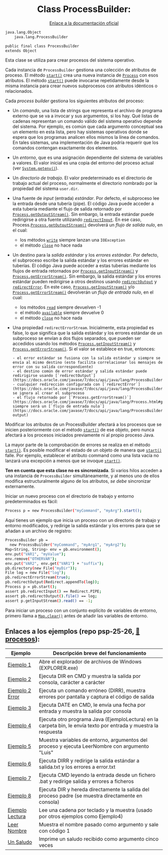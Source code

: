 <div align="center">

# Class ProcessBuilder:

[Enlace a la documentación oficial](https://docs.oracle.com/javase/7/docs/api/java/lang/ProcessBuilder.html)

</div>

```sh
java.lang.Object
	java.lang.ProcessBuilder

public final class ProcessBuilder
extends Object
```

Esta clase se utiliza para crear procesos del sistema operativo.

Cada instancia de `ProcessBuilder` gestiona una colección de atributos de proceso. El método [`start()`](<https://docs.oracle.com/javase/7/docs/api/java/lang/ProcessBuilder.html#start()>) crea una nueva instancia de [`Process`](https://docs.oracle.com/javase/7/docs/api/java/lang/Process.html) con esos atributos. El método [`start()`](<https://docs.oracle.com/javase/7/docs/api/java/lang/ProcessBuilder.html#start()>) puede invocarse repetidamente desde la misma instancia para crear nuevos subprocesos con atributos idénticos o relacionados.

Cada _process builder_ gestiona los siguientes atributos del proceso:

- Un _comando_, una lista de strings que representa el archivo de programa externo que se va a invocar y sus argumentos, si los hay. Qué listas de cadenas representan un comando válido del sistema operativo depende del sistema. Por ejemplo, es común que cada argumento conceptual sea un elemento en esta lista, pero hay sistemas operativos donde se espera que los programas analicen ellos mismos la línea de comandos. En tales sistemas, una implementación de Java podría requerir que los comandos contengan exactamente dos elementos.

- Un _entorno_, que es una asignación dependiente del sistema de variables a valores. El valor inicial es una copia del entorno del proceso actual (ver [`System.getenv()`](<https://docs.oracle.com/javase/7/docs/api/java/lang/System.html#getenv()>)).

- Un _directorio de trabajo_. El valor predeterminado es el directorio de trabajo actual del proceso, normalmente el directorio nombrado por la propiedad del sistema `user.dir`.

- Una fuente de _input_ (entrada) _estándar_. Por defecto, el subproceso lee la entrada desde una tubería (pipe). El código Java puede acceder a esta tubería mediante el flujo de salida retornado por [`Process.getOutputStream()`](<https://docs.oracle.com/javase/7/docs/api/java/lang/Process.html#getOutputStream()>). Sin embargo, la entrada estándar puede redirigirse a otra fuente utilizando [`redirectInput`](<https://docs.oracle.com/javase/7/docs/api/java/lang/ProcessBuilder.html#redirectInput(java.lang.ProcessBuilder.Redirect)>). En ese caso, Process.[`Process.getOutputStream()`](<https://docs.oracle.com/javase/7/docs/api/java/lang/Process.html#getOutputStream()>) devolverá un _flujo de salida nulo_, en el cual:

  - los métodos [`write`](<https://docs.oracle.com/javase/7/docs/api/java/io/OutputStream.html#write(int)>) siempre lanzan una `IOException`
  - el método [`close`](<https://docs.oracle.com/javase/7/docs/api/java/io/OutputStream.html#close()>) no hace nada

- Un destino para la _salida estándar_ y los _errores estándar_. Por defecto, el subproceso escribe la salida estándar y los errores estándar en tuberías. El código Java puede acceder a estas tuberías mediante los flujos de entrada retornados por [`Process.getInputStream()`](<https://docs.oracle.com/javase/7/docs/api/java/lang/Process.html#getInputStream()>) y [`Process.getErrorStream()`](<https://docs.oracle.com/javase/7/docs/api/java/lang/Process.html#getErrorStream()>). Sin embargo, la salida estándar y los errores estándar pueden redirigirse a otros destinos usando [`redirectOutput`](<https://docs.oracle.com/javase/7/docs/api/java/lang/ProcessBuilder.html#redirectOutput(java.lang.ProcessBuilder.Redirect)>) y [`redirectError`](<https://docs.oracle.com/javase/7/docs/api/java/lang/ProcessBuilder.html#redirectError(java.lang.ProcessBuilder.Redirect)>). En este caso, [`Process.getInputStream()`](<https://docs.oracle.com/javase/7/docs/api/java/lang/Process.html#getInputStream()>) y/o [`Process.getErrorStream()`](<https://docs.oracle.com/javase/7/docs/api/java/lang/Process.html#getErrorStream()>) devolverán un _flujo de entrada nulo_, en el cual:

  - los métodos [`read`](<https://docs.oracle.com/javase/7/docs/api/java/io/InputStream.html#read()>) siempre devuelven -1
  - el método [`available`](<https://docs.oracle.com/javase/7/docs/api/java/io/InputStream.html#available()>) siempre devuelve 0
  - el método [`close`](<https://docs.oracle.com/javase/7/docs/api/java/io/InputStream.html#close()>) no hace nada

- Una propiedad `redirectErrorStream`. Inicialmente, esta propiedad es false, lo que significa que la salida estándar y los errores estándar de un subproceso se envían a dos flujos separados, que pueden ser accedidos usando los métodos [`Process.getInputStream()`](<https://docs.oracle.com/javase/7/docs/api/java/lang/Process.html#getInputStream()>) y [`Process.getErrorStream()`](<https://docs.oracle.com/javase/7/docs/api/java/lang/Process.html#getErrorStream()>).
  Si el valor se establece en true, entonces:

      - el error estándar se fusiona con la salida estándar y siempre se envía al mismo destino (esto facilita correlacionar los mensajes de error con su salida correspondiente)
      - el destino común de error estándar y salida estándar puede redirigirse usando [`redirectOutput`](https://docs.oracle.com/javase/7/docs/api/java/lang/ProcessBuilder.html#redirectOutput(java.lang.ProcessBuilder.Redirect))
      - cualquier redirección configurada con [`redirectError`](https://docs.oracle.com/javase/7/docs/api/java/lang/ProcessBuilder.html#redirectError(java.lang.ProcessBuilder.Redirect)) se ignora al crear el subproceso
      - el flujo retornado por [`Process.getErrorStream()`](https://docs.oracle.com/javase/7/docs/api/java/lang/Process.html#getErrorStream()) siempre será un [`flujo de entrada nulo`](https://docs.oracle.com/javase/7/docs/api/java/lang/ProcessBuilder.html#redirect-output)

Modificar los atributos de un ProcessBuilder afectará a los procesos que se inicien posteriormente con el método [`start()`](<https://docs.oracle.com/javase/7/docs/api/java/lang/ProcessBuilder.html#start()>) de ese objeto, pero nunca afectará a los procesos iniciados previamente ni al propio proceso Java.

La mayor parte de la comprobación de errores se realiza en el método [`start()`](<https://docs.oracle.com/javase/7/docs/api/java/lang/ProcessBuilder.html#start()>). Es posible modificar el estado de un objeto de manera que [`start()`](<https://docs.oracle.com/javase/7/docs/api/java/lang/ProcessBuilder.html#start()>) falle. Por ejemplo, establecer el atributo command como una lista vacía no lanzará una excepción a menos que se invoque [`start()`](<https://docs.oracle.com/javase/7/docs/api/java/lang/ProcessBuilder.html#start()>).

**Ten en cuenta que esta clase no es sincronizada**. Si varios hilos acceden a una instancia de `ProcessBuilder` simultáneamente, y al menos uno de ellos modifica estructuralmente alguno de los atributos, _se debe_ sincronizar externamente.

Iniciar un nuevo proceso con el directorio de trabajo y entorno predeterminados es fácil:

```sh
Process p = new ProcessBuilder("myCommand", "myArg").start();
```

Aquí tienes un ejemplo que inicia un proceso con un directorio de trabajo y entorno modificados, y redirige la salida estándar y los errores para que se añadan a un archivo de registro:

```sh
ProcessBuilder pb =
  new ProcessBuilder("myCommand", "myArg1", "myArg2");
Map<String, String> env = pb.environment();
env.put("VAR1", "myValue");
env.remove("OTHERVAR");
env.put("VAR2", env.get("VAR1") + "suffix");
pb.directory(new File("myDir"));
File log = new File("log");
pb.redirectErrorStream(true);
pb.redirectOutput(Redirect.appendTo(log));
Process p = pb.start();
assert pb.redirectInput() == Redirect.PIPE;
assert pb.redirectOutput().file() == log;
assert p.getInputStream().read() == -1;
```

Para iniciar un proceso con un conjunto explícito de variables de entorno, primero llama a [`Map.clear()`](<https://docs.oracle.com/javase/7/docs/api/java/util/Map.html#clear()>) antes de añadir las variables de entorno.

## Enlaces a los ejemplos (repo psp-25-26, [📁 procesos](https://github.com/i12vecaj/psp-25-26/tree/main/UA1/ejemplos/java/src/com/ceslopedevega/procesos)):

| Ejemplo                                                                                                                                 | Descripción breve del funcionamiento                                                                             |
| --------------------------------------------------------------------------------------------------------------------------------------- | ---------------------------------------------------------------------------------------------------------------- |
| [Ejemplo 1](https://github.com/i12vecaj/psp-25-26/blob/main/UA1/ejemplos/java/src/com/ceslopedevega/procesos/Ejemplo1.java)             | Abre el explorador de archivos de Windows (EXPLORER.exe)                                                         |
| [Ejemplo 2](https://github.com/i12vecaj/psp-25-26/blob/main/UA1/ejemplos/java/src/com/ceslopedevega/procesos/Ejemplo2.java)             | Ejecuta DIR en CMD y muestra la salida por consola, carácter a carácter                                          |
| [Ejemplo 2 Error](https://github.com/i12vecaj/psp-25-26/blob/main/UA1/ejemplos/java/src/com/ceslopedevega/procesos/Ejemplo2Error.java)  | Ejecuta un comando erróneo (DIRR), muestra errores por pantalla y captura el código de salida                    |
| [Ejemplo 3](https://github.com/i12vecaj/psp-25-26/blob/main/UA1/ejemplos/java/src/com/ceslopedevega/procesos/Ejemplo3.java)             | Ejecuta DATE en CMD, le envía una fecha por entrada y muestra la salida por consola                              |
| [Ejemplo 4](https://github.com/i12vecaj/psp-25-26/blob/main/UA1/ejemplos/java/src/com/ceslopedevega/procesos/Ejemplo4.java)             | Ejecuta otro programa Java (EjemploLectura) en la carpeta bin, le envía texto por entrada y muestra la respuesta |
| [Ejemplo 5](https://github.com/i12vecaj/psp-25-26/blob/main/UA1/ejemplos/java/src/com/ceslopedevega/procesos/Ejemplo5.java)             | Muestra variables de entorno, argumentos del proceso y ejecuta LeerNombre con argumento "Luis"                   |
| [Ejemplo 6](https://github.com/i12vecaj/psp-25-26/blob/main/UA1/ejemplos/java/src/com/ceslopedevega/procesos/Ejemplo6.java)             | Ejecuta DIRR y redirige la salida estándar a salida.txt y los errores a error.txt                                |
| [Ejemplo 7](https://github.com/i12vecaj/psp-25-26/blob/main/UA1/ejemplos/java/src/com/ceslopedevega/procesos/Ejemplo7.java)             | Ejecuta CMD leyendo la entrada desde un fichero .bat y redirige salida y errores a ficheros                      |
| [Ejemplo 8](https://github.com/i12vecaj/psp-25-26/blob/main/UA1/ejemplos/java/src/com/ceslopedevega/procesos/Ejemplo8.java)             | Ejecuta DIR y hereda directamente la salida del proceso padre (se muestra directamente en consola)               |
| [Ejemplo Lectura](https://github.com/i12vecaj/psp-25-26/blob/main/UA1/ejemplos/java/src/com/ceslopedevega/procesos/EjemploLectura.java) | Lee una cadena por teclado y la muestra (usado por otros ejemplos como Ejemplo4)                                 |
| [Leer Nombre](https://github.com/i12vecaj/psp-25-26/blob/main/UA1/ejemplos/java/src/com/ceslopedevega/procesos/LeerNombre.java)         | Muestra el nombre pasado como argumento y sale con código 1                                                      |
| [Un Saludo](https://github.com/i12vecaj/psp-25-26/blob/main/UA1/ejemplos/java/src/com/ceslopedevega/procesos/Unsaludo.java)             | Imprime un saludo recibido como argumento cinco veces                                                            |
